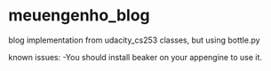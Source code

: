 meuengenho_blog
===============

blog implementation from udacity_cs253 classes, but using bottle.py

known issues:
-You should install beaker on your appengine to use it.
